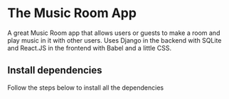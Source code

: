 # The Music Room App
A great Music Room app that allows users or guests to make a room and play music in it with other users.
Uses Django in the backend with SQLite and React.JS in the frontend with Babel and a little CSS.  

## Install dependencies
Follow the steps below to install all the dependencies
